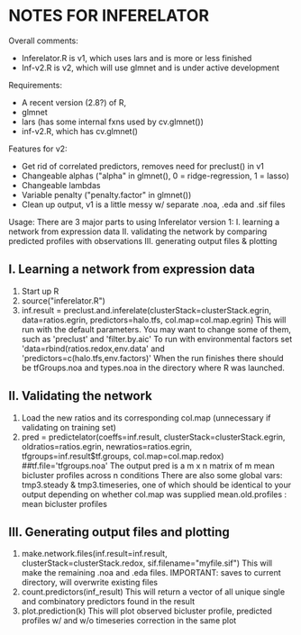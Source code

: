 NOTES FOR INFERELATOR
====================
Overall comments:
- Inferelator.R is v1, which uses lars and is more or less finished
- Inf-v2.R is v2, which will use glmnet and is under active development

Requirements:
- A recent version (2.8?) of R,
- glmnet 
- lars (has some internal fxns used by cv.glmnet())
- inf-v2.R, which has cv.glmnet()

Features for v2:
- Get rid of correlated predictors, removes need for preclust() in v1
- Changeable alphas ("alpha" in glmnet(), 0 = ridge-regression, 1 = lasso)
- Changeable lambdas 
- Variable penalty ("penalty.factor" in glmnet())
- Clean up output, v1 is a little messy w/ separate .noa, .eda and .sif files

Usage:
There are 3 major parts to using Inferelator version 1:
I. learning a network from expression data
II. validating the network by comparing predicted profiles with observations
III. generating output files & plotting

I. Learning a network from expression data
------------------------------------------
1. Start up R
2. source("inferelator.R")
3. inf.result = preclust.and.inferelate(clusterStack=clusterStack.egrin, data=ratios.egrin, predictors=halo.tfs, col.map=col.map.egrin)
This will run with the default parameters. You may want to change some of them, such as 'preclust' and 'filter.by.aic'
To run with environmental factors set 'data=rbind(ratios.redox,env.data' and 'predictors=c(halo.tfs,env.factors)'
When the run finishes there should be tfGroups.noa and types.noa in the directory where R was launched.

II. Validating the network
--------------------------
1. Load the new ratios and its corresponding col.map (unnecessary if validating on training set)
2. pred = predictelator(coeffs=inf.result, clusterStack=clusterStack.egrin, oldratios=ratios.egrin, newratios=ratios.egrin, tfgroups=inf.result$tf.groups, col.map=col.map.redox) ##tf.file='tfgroups.noa'
The output pred is a m x n matrix of m mean bicluster profiles across n conditions
There are also some global vars:
tmp3.steady & tmp3.timeseries, one of which should be identical to your output depending on whether col.map was supplied
mean.old.profiles : mean bicluster profiles

III. Generating output files and plotting
-----------------------------------------
1. make.network.files(inf.result=inf.result, clusterStack=clusterStack.redox, sif.filename="myfile.sif")
This will make the remaining .noa and .eda files. IMPORTANT: saves to current directory, will overwrite existing files
2. count.predictors(inf_result)
This will return a vector of all unique single and combinatory predictors found in the result
3. plot.prediction(k)
This will plot observed bicluster profile, predicted profiles w/ and w/o timeseries correction in the same plot 
